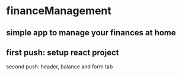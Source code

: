 # financeManagement
simple app to manage your finances at home
--------------------------------------
first push: setup react project
--------------------------------------
second push: header, balance and form tab
